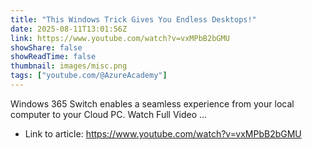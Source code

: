 ```yaml
---
title: "This Windows Trick Gives You Endless Desktops!"
date: 2025-08-11T13:01:56Z
link: https://www.youtube.com/watch?v=vxMPbB2bGMU
showShare: false
showReadTime: false
thumbnail: images/misc.png
tags: ["youtube.com/@AzureAcademy"]
---
```

Windows 365 Switch enables a seamless experience from your local computer to your Cloud PC. Watch Full Video ...

- Link to article: https://www.youtube.com/watch?v=vxMPbB2bGMU